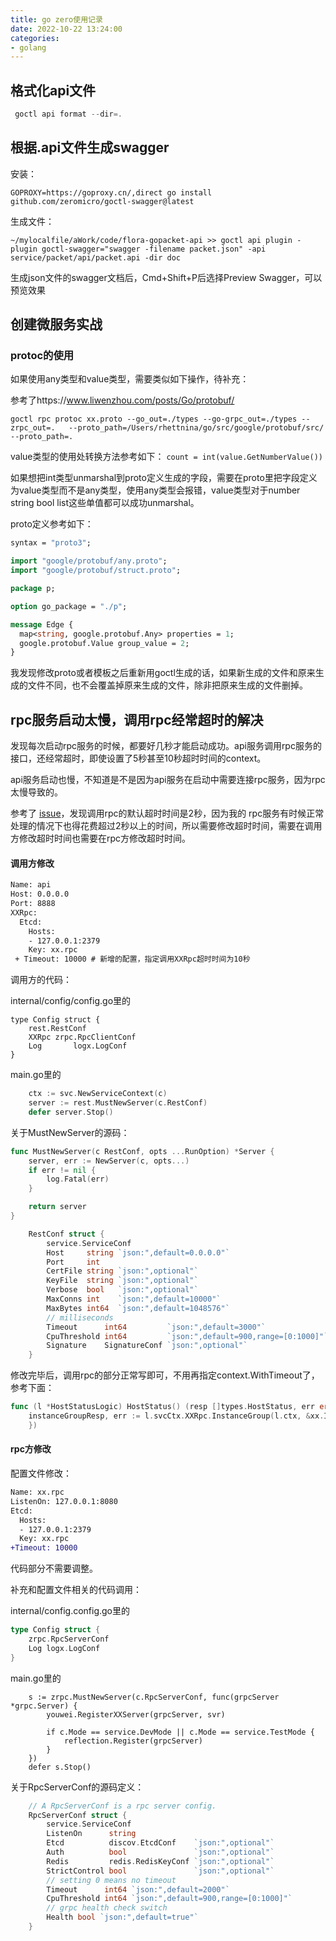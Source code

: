 ```yaml
---
title: go zero使用记录
date: 2022-10-22 13:24:00
categories:
- golang
---
```

## 格式化api文件

```go
 goctl api format --dir=.  
```

## 根据.api文件生成swagger

安装：

```shell
GOPROXY=https://goproxy.cn/,direct go install github.com/zeromicro/goctl-swagger@latest
```

生成文件：

```shell
~/mylocalfile/aWork/code/flora-gopacket-api >> goctl api plugin -plugin goctl-swagger="swagger -filename packet.json" -api service/packet/api/packet.api -dir doc
```

生成json文件的swagger文档后，Cmd+Shift+P后选择Preview Swagger，可以预览效果

## 创建微服务实战

### protoc的使用

如果使用any类型和value类型，需要类似如下操作，待补充：

参考了https://www.liwenzhou.com/posts/Go/protobuf/

```shell
goctl rpc protoc xx.proto --go_out=./types --go-grpc_out=./types --zrpc_out=.   --proto_path=/Users/rhettnina/go/src/google/protobuf/src/  --proto_path=.
```

value类型的使用处转换方法参考如下： `count = int(value.GetNumberValue())`

如果想把int类型unmarshal到proto定义生成的字段，需要在proto里把字段定义为value类型而不是any类型，使用any类型会报错，value类型对于number string bool list这些单值都可以成功unmarshal。

proto定义参考如下：

```protobuf
syntax = "proto3";

import "google/protobuf/any.proto";
import "google/protobuf/struct.proto";

package p;

option go_package = "./p";

message Edge {
  map<string, google.protobuf.Any> properties = 1;
  google.protobuf.Value group_value = 2;
}
```

我发现修改proto或者模板之后重新用goctl生成的话，如果新生成的文件和原来生成的文件不同，也不会覆盖掉原来生成的文件，除非把原来生成的文件删掉。

## rpc服务启动太慢，调用rpc经常超时的解决

发现每次启动rpc服务的时候，都要好几秒才能启动成功。api服务调用rpc服务的接口，还经常超时，即使设置了5秒甚至10秒超时时间的context。

api服务启动也慢，不知道是不是因为api服务在启动中需要连接rpc服务，因为rpc太慢导致的。

参考了 [issue](https://github.com/zeromicro/go-zero/issues/1326)，发现调用rpc的默认超时时间是2秒，因为我的 rpc服务有时候正常处理的情况下也得花费超过2秒以上的时间，所以需要修改超时时间，需要在调用方修改超时时间也需要在rpc方修改超时时间。

#### 调用方修改

```diff
Name: api
Host: 0.0.0.0
Port: 8888
XXRpc:
  Etcd:
    Hosts:
    - 127.0.0.1:2379
    Key: xx.rpc
 + Timeout: 10000 # 新增的配置，指定调用XXRpc超时时间为10秒
```

调用方的代码：

internal/config/config.go里的

```
type Config struct {
	rest.RestConf
	XXRpc zrpc.RpcClientConf
	Log       logx.LogConf
}
```

main.go里的

```go
	ctx := svc.NewServiceContext(c)
	server := rest.MustNewServer(c.RestConf)
	defer server.Stop()
```

关于MustNewServer的源码：

```go
func MustNewServer(c RestConf, opts ...RunOption) *Server {
	server, err := NewServer(c, opts...)
	if err != nil {
		log.Fatal(err)
	}

	return server
}
```

```go
	RestConf struct {
		service.ServiceConf
		Host     string `json:",default=0.0.0.0"`
		Port     int
		CertFile string `json:",optional"`
		KeyFile  string `json:",optional"`
		Verbose  bool   `json:",optional"`
		MaxConns int    `json:",default=10000"`
		MaxBytes int64  `json:",default=1048576"`
		// milliseconds
		Timeout      int64         `json:",default=3000"`
		CpuThreshold int64         `json:",default=900,range=[0:1000]"`
		Signature    SignatureConf `json:",optional"`
	}
```

修改完毕后，调用rpc的部分正常写即可，不用再指定context.WithTimeout了，参考下面：

```go
func (l *HostStatusLogic) HostStatus() (resp []types.HostStatus, err error) {
	instanceGroupResp, err := l.svcCtx.XXRpc.InstanceGroup(l.ctx, &xx.InstanceGroupRequest{
	})
```

#### rpc方修改

配置文件修改：

```diff
Name: xx.rpc
ListenOn: 127.0.0.1:8080
Etcd:
  Hosts:
  - 127.0.0.1:2379
  Key: xx.rpc
+Timeout: 10000
```

代码部分不需要调整。

补充和配置文件相关的代码调用：

internal/config.config.go里的

```go
type Config struct {
	zrpc.RpcServerConf
	Log logx.LogConf
}
```

main.go里的

```
	s := zrpc.MustNewServer(c.RpcServerConf, func(grpcServer *grpc.Server) {
		youwei.RegisterXXServer(grpcServer, svr)

		if c.Mode == service.DevMode || c.Mode == service.TestMode {
			reflection.Register(grpcServer)
		}
	})
	defer s.Stop()

```

关于RpcServerConf的源码定义：

```go
	// A RpcServerConf is a rpc server config.
	RpcServerConf struct {
		service.ServiceConf
		ListenOn      string
		Etcd          discov.EtcdConf    `json:",optional"`
		Auth          bool               `json:",optional"`
		Redis         redis.RedisKeyConf `json:",optional"`
		StrictControl bool               `json:",optional"`
		// setting 0 means no timeout
		Timeout      int64 `json:",default=2000"`
		CpuThreshold int64 `json:",default=900,range=[0:1000]"`
		// grpc health check switch
		Health bool `json:",default=true"`
	}
```
